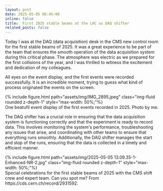 ```yaml
---
layout: post
date: 2025-05-05 06:45:00
inline: false
title:  First 2025 stable beams at the LHC as DAQ shifter
related_posts: false
---
```


Today I was at the DAQ (data acquisition) desk in the CMS new control room for the first stable beams of 2025. It was a great experience to be part of the team that ensures the smooth operation of the data acquisition system during this critical phase. The atmosphere was electric as we prepared for the first collisions of the year, and I was thrilled to witness the excitement and dedication of my colleagues.

All eyes on the event display, and the first events were recorded successfully. It is an incredible moment, trying to guess what kind of process originated the events on the screen.


<div class="row">
    <div class="col-sm mt-3 mt-md-0">
		{% include figure.html path="assets/img/IMG_2895.jpeg" class="img-fluid rounded z-depth-1" style="max-width: 50%;"%}
    </div>
</div>
<div class="caption">
    One beatufil event display of the first events recorded in 2025. Photo by me.
</div>

The DAQ shifter has a crucial role in ensuring that the data acquisition system is functioning correctly and that the experiment is ready to record data. This involves monitoring the system's performance, troubleshooting any issues that arise, and coordinating with other teams to ensure that everything runs smoothly. Additionally, the DAQ shifter manages the start and stop of the runs, ensuring that the data is collected in a timely and efficient manner.

<div class="row">
    <div class="col-sm mt-3 mt-md-0">
        {% include figure.html path="assets/img/2025-05-05 13.09.35-1-Enhanced-NR-2.jpg" class="img-fluid rounded z-depth-1" style="max-width: 50%;"%}
    </div>
</div>
<div class="caption">
    Special celebrations for the first stable beams of 2025 with the CMS shift crew and expert team. Can you spot me? From https://cds.cern.ch/record/2931592.
</div>